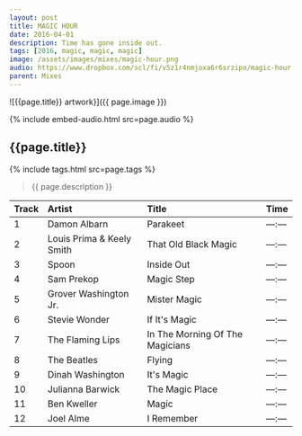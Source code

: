 ```yaml
---
layout: post
title: MAGIC HOUR
date: 2016-04-01
description: Time has gone inside out.
tags: [2016, magic, magic, magic]
image: /assets/images/mixes/magic-hour.png
audio: https://www.dropbox.com/scl/fi/v5z1r4nmjoxa6r6srzipo/magic-hour.mp3?rlkey=740p0ui9t7g4w3sh3eaxvi9qu&raw=1
parent: Mixes
---
```


![{{page.title}} artwork}]({{ page.image }})

{% include embed-audio.html src=page.audio %}

## {{page.title}}
{% include tags.html src=page.tags %}
>{{ page.description }}

| Track | Artist                         | Title                               | Time |
|:------|:-------------------------------|:------------------------------------|------|
| 1     | Damon Albarn                   | Parakeet                            | —:—  |
| 2     | Louis Prima & Keely Smith      | That Old Black Magic                | —:—  |
| 3     | Spoon                          | Inside Out                          | —:—  |
| 4     | Sam Prekop                     | Magic Step                          | —:—  |
| 5     | Grover Washington Jr.          | Mister Magic                        | —:—  |
| 6     | Stevie Wonder                  | If It's Magic                       | —:—  |
| 7     | The Flaming Lips               | In The Morning Of The Magicians     | —:—  |
| 8     | The Beatles                    | Flying                              | —:—  |
| 9     | Dinah Washington               | It's Magic                          | —:—  |
| 10    | Julianna Barwick               | The Magic Place                     | —:—  |
| 11    | Ben Kweller                    | Magic                               | —:—  |
| 12    | Joel Alme                      | I Remember                          | —:—  |

